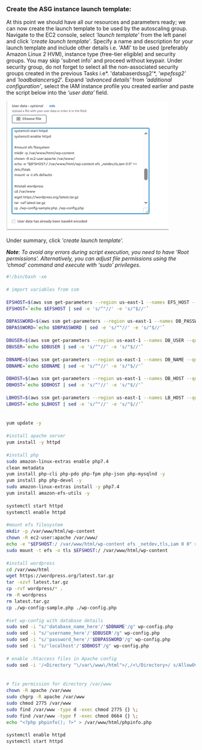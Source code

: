 ### ﻿Create the ASG instance launch template:

At this point we should have all our resources and parameters ready; we can now create the launch template to be used by the autoscaling group. Navigate to the EC2 console, select *'launch template'* from the left panel and click *'create launch template'*. Specify a name and description for your launch template and include other details i.e. 'AMI' to be used (preferably Amazon Linux 2 HVM), instance type (free-tier eligible) and security groups. You may skip 'subnet info' and proceed without keypair. Under security group, do not forget to select all the non-associated security groups created in the previous Tasks i.e*. 'databaserdssg2'*, *'wpefssg2'* and *'loadbalancersg2*'. Expand *'advanced details'* from *'additional configuration'*, select the IAM instance profile you created earlier and paste the script below into the *‘user data’* field.

![screenshot12](./task5_images/create_launch_template_image51.png)

Under summary, click *'create launch template'.*

***Note***: _To avoid any errors during script execution, you need to have ‘Root permissions'. Alternatively, you can adjust file permissions using the ‘chmod’ command and execute with ‘sudo’ privileges_.

``` bash
#!/bin/bash -xe

# import variables from ssm  

EFSHOST=$(aws ssm get-parameters --region us-east-1 --names EFS_HOST --query Parameters[0].Value)
EFSHOST=`echo $EFSHOST | sed -e 's/^"//' -e 's/"$//'`

DBPASSWORD=$(aws ssm get-parameters --region us-east-1 --names DB_PASSWORD --with-decryption --query Parameters[0].Value)
DBPASSWORD=`echo $DBPASSWORD | sed -e 's/^"//' -e 's/"$//'`

DBUSER=$(aws ssm get-parameters --region us-east-1 --names DB_USER --query Parameters[0].Value)
DBUSER=`echo $DBUSER | sed -e 's/^"//' -e 's/"$//'`

DBNAME=$(aws ssm get-parameters --region us-east-1 --names DB_NAME --query Parameters[0].Value)
DBNAME=`echo $DBNAME | sed -e 's/^"//' -e 's/"$//'`

DBHOST=$(aws ssm get-parameters --region us-east-1 --names DB_HOST --query Parameters[0].Value)
DBHOST=`echo $DBHOST | sed -e 's/^"//' -e 's/"$//'`

LBHOST=$(aws ssm get-parameters --region us-east-1 --names LB_HOST --query Parameters[0].Value)
LBHOST=`echo $LBHOST | sed -e 's/^"//' -e 's/"$//'`


yum update -y

#install apache server 
yum install -y httpd

#install php
sudo amazon-linux-extras enable php7.4
clean metadata 
yum install php-cli php-pdo php-fpm php-json php-mysqlnd -y
yum install php php-devel -y
sudo amazon-linux-extras install -y php7.4
yum install amazon-efs-utils -y

systemctl start httpd
systemctl enable httpd

#mount efs filesystem
mkdir -p /var/www/html/wp-content
chown -R ec2-user:apache /var/www/
echo -e "$EFSHOST:/ /var/www/html/wp-content efs _netdev,tls,iam 0 0" >> /etc/fstab
sudo mount -t efs -o tls $EFSHOST:/ /var/www/html/wp-content

#install wordpress
cd /var/www/html
wget https://wordpress.org/latest.tar.gz
tar -xzvf latest.tar.gz
cp -rvf wordpress/* .
rm -R wordpress
rm latest.tar.gz
cp ./wp-config-sample.php ./wp-config.php

#set wp-config with database details
sudo sed -i "s/'database_name_here'/'$DBNAME'/g" wp-config.php
sudo sed -i "s/'username_here'/'$DBUSER'/g" wp-config.php
sudo sed -i "s/'password_here'/'$DBPASSWORD'/g" wp-config.php
sudo sed -i "s/'localhost'/'$DBHOST'/g" wp-config.php

# enable .htaccess files in Apache config 
sudo sed -i '/<Directory "\/var\/www\/html">/,/<\/Directory>/ s/AllowOverride None/AllowOverride All/' /etc/httpd/conf/httpd.conf


# fix permission for directory /var/www
chown -R apache /var/www
sudo chgrp -R apache /var/www
sudo chmod 2775 /var/www
sudo find /var/www -type d -exec chmod 2775 {} \;
sudo find /var/www -type f -exec chmod 0664 {} \;
echo "<?php phpinfo(); ?>" > /var/www/html/phpinfo.php

systemctl enable httpd
systemctl start httpd
```

